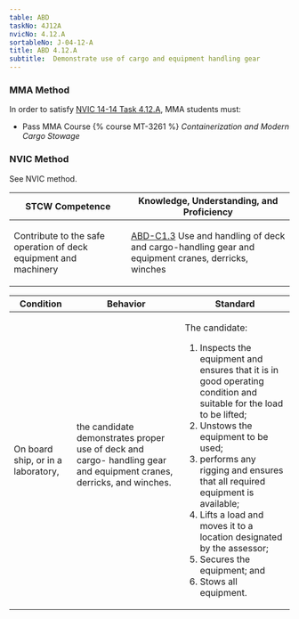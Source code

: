 ```yaml
---
table: ABD
taskNo: 4J12A
nvicNo: 4.12.A 
sortableNo: J-04-12-A
title: ABD 4.12.A 
subtitle:  Demonstrate use of cargo and equipment handling gear
---
```



### MMA Method

In order to satisfy  [NVIC 14-14  Task  4.12.A]({{site.baseurl}}/assets/images/nvic-14-14.pdf), MMA students must:

* Pass MMA Course {% course MT-3261 %}  *Containerization and Modern Cargo Stowage*


### NVIC Method

<a onclick="togglevisibility('nvic_methods')" >See NVIC method.</a>

<div id='nvic_methods' class='hide'>

<table>
<thead>
<tr>
<th class='forty'> STCW Competence </th>
<th class='sixty'> Knowledge, Understanding, and Proficiency </th>
</tr>
</thead>




<tbody>
<tr><td markdown='1'>

Contribute to the safe operation of deck equipment and machinery

</td><td markdown='1'>

[ABD-C1.3]({{site.baseurl}}/tables/25.html#ABD-C1.3) Use and handling of deck and cargo-handling gear and equipment cranes, derricks, winches

</td></tr>


</tbody>
</table>


<table>
<thead>
<tr><th class='twenty'>  Condition </th><th class='twenty'> Behavior </th><th  class='sixty'>Standard </th></tr>
</thead>
<tbody >



<tr><td markdown='1'>

On board ship, or in a laboratory,

</td><td markdown='1'>

the candidate demonstrates proper use of deck and cargo- handling gear and equipment cranes, derricks, and winches.

<br>

<div class="tooltip">
<span class="tooltiptext">
</span>
</div>


</td><td markdown='1'>

The candidate:

1. Inspects the equipment and ensures that it is in good operating condition and suitable for the load to be lifted;
2. Unstows the equipment to be used;
3. performs any rigging and ensures that all required equipment is available;
4. Lifts a load and moves it to a location designated by the assessor;
5. Secures the equipment; and
6. Stows all equipment. 

</td></tr>
</tbody>
</table>
</div>
